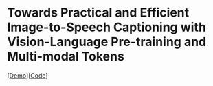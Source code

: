 # Towards Practical and Efficient Image-to-Speech Captioning with Vision-Language Pre-training and Multi-modal Tokens
\[[Demo](https://ms-dot-k.github.io/Image-to-Speech-Captioning)\]\[[Code](https://github.com/ms-dot-k/Image-to-Speech-Captioning-with-Multimodal-Token)\]
